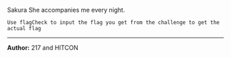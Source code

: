 Sakura She accompanies me every night.

`Use flagCheck to input the flag you get from the challenge to get the actual flag`

---
**Author:** 217 and HITCON
